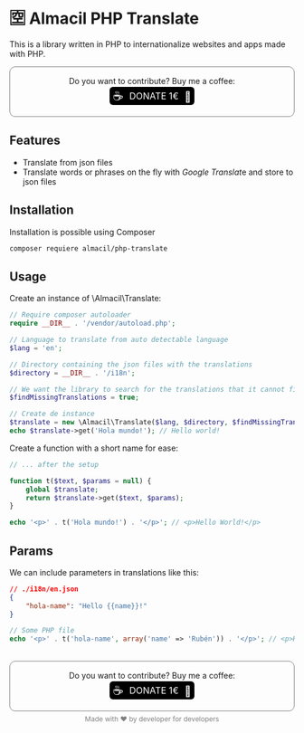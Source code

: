 # 🈳 Almacil PHP Translate

This is a library written in PHP to internationalize websites and apps made with PHP.


<div style="text-align:center;border-radius:10px;border:1px solid grey;padding:16px;">
    Do you want to contribute? Buy me a coffee:
    <br>
    <a href="https://www.paypal.com/paypalme/rubenperezlopez/1" target="_blank" style="border:0;background-color:black;color:white;border-radius:6px;padding:6px;font-size:16px;text-decoration:none;">
    <span style="font-size:22px;position:relative;top:2px;">☕️</span>
    <span style="margin:0 6px;">DONATE 1€</span>
    <span style="font-size:18px;position:relative;top:2px;">🙏</span>
    </a>
</div>

## Features
- Translate from json files
- Translate words or phrases on the fly with *Google Translat*e and store to json files

## Installation
Installation is possible using Composer
```bash
composer requiere almacil/php-translate
```
## Usage
Create an instance of \Almacil\Translate:
```php
// Require composer autoloader
require __DIR__ . '/vendor/autoload.php';

// Language to translate from auto detectable language
$lang = 'en';

// Directory containing the json files with the translations
$directory = __DIR__ . '/i18n';

// We want the library to search for the translations that it cannot find in the files and to include the translations in the files
$findMissingTranslations = true;

// Create de instance
$translate = new \Almacil\Translate($lang, $directory, $findMissingTranslations);
echo $translate->get('Hola mundo!'); // Hello world!
```
Create a function with a short name for ease:
```php
// ... after the setup

function t($text, $params = null) {
    global $translate;
    return $translate->get($text, $params);
}

echo '<p>' . t('Hola mundo!') . '</p>'; // <p>Hello World!</p>
```

## Params
We can include parameters in translations like this:
```json
// ./i18n/en.json
{
    "hola-name": "Hello {{name}}!"
}
```
```php
// Some PHP file
echo '<p>' . t('hola-name', array('name' => 'Rubén')) . '</p>'; // <p>Hello Rubén!</p>
```

<br>
<div style="text-align:center;border-radius:10px;border:1px solid grey;padding:16px;">
    Do you want to contribute? Buy me a coffee:
    <br>
    <a href="https://www.paypal.com/paypalme/rubenperezlopez/1" target="_blank" style="border:0;background-color:black;color:white;border-radius:6px;padding:6px;font-size:16px;text-decoration:none;">
    <span style="font-size:22px;position:relative;top:2px;">☕️</span>
    <span style="margin:0 6px;">DONATE 1€</span>
    <span style="font-size:18px;position:relative;top:2px;">🙏</span>
    </a>
</div>

<div style="text-align:center;color:grey;font-size:12px;padding:6px;">
    Made with ❤️ by developer for developers
</div>